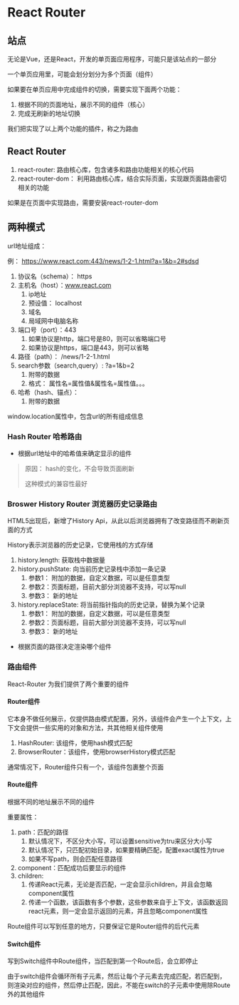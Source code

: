 # React Router 

## 站点

无论是Vue，还是React，开发的单页面应用程序，可能只是该站点的一部分

一个单页应用里，可能会划分划分为多个页面（组件）

如果要在单页应用中完成组件的切换，需要实现下面两个功能：

1. 根据不同的页面地址，展示不同的组件（核心）
2. 完成无刷新的地址切换

我们把实现了以上两个功能的插件，称之为路由

## React Router

1. react-router: 路由核心库，包含诸多和路由功能相关的核心代码
2. react-router-dom： 利用路由核心库，结合实际页面，实现跟页面路由密切相关的功能

如果是在页面中实现路由，需要安装react-router-dom

## 两种模式

url地址组成：

例： https://www.react.com:443/news/1-2-1.html?a=1&b=2#sdsd

1. 协议名（schema）： https
2. 主机名（host）：www.react.com
   1. ip地址
   2. 预设值： localhost
   3. 域名
   4. 局域网中电脑名称
3. 端口号（port）：443
   1. 如果协议是http，端口号是80，则可以省略端口号
   2. 如果协议是https，端口是443，则可以省略
4. 路径（path）： /news/1-2-1.html
5. search参数（search,query）: ?a=1&b=2
   1. 附带的数据
   2. 格式： 属性名=属性值&属性名=属性值。。。
6. 哈希（hash、锚点）：
   1. 附带的数据

window.location属性中，包含url的所有组成信息

### Hash Router 哈希路由

- 根据url地址中的哈希值来确定显示的组件

> 原因： hash的变化，不会导致页面刷新
>
> 这种模式的兼容性最好

### Broswer History Router 浏览器历史记录路由

HTML5出现后，新增了History Api，从此以后浏览器拥有了改变路径而不刷新页面的方式

History表示浏览器的历史记录，它使用栈的方式存储

1. history.length: 获取栈中数据量
2. history.pushState: 向当前历史记录栈中添加一条记录
   1. 参数1： 附加的数据，自定义数据，可以是任意类型
   2. 参数2：页面标题，目前大部分浏览器不支持，可以写null
   3. 参数3： 新的地址
3. history.replaceState: 将当前指针指向的历史记录，替换为某个记录
   1. 参数1： 附加的数据，自定义数据，可以是任意类型
   2. 参数2：页面标题，目前大部分浏览器不支持，可以写null
   3. 参数3： 新的地址

- 根据页面的路径决定渲染哪个组件



### 路由组件

React-Router 为我们提供了两个重要的组件

#### Router组件

它本身不做任何展示，仅提供路由模式配置，另外，该组件会产生一个上下文，上下文会提供一些实用的对象和方法，共其他相关组件使用

1. HashRouter: 该组件，使用hash模式匹配
2. BrowserRouter：该组件，使用browserHistory模式匹配

通常情况下，Router组件只有一个，该组件包裹整个页面

#### Route组件

根据不同的地址展示不同的组件

重要属性：

1. path：匹配的路径
   1. 默认情况下，不区分大小写，可以设置sensitive为tru来区分大小写
   2. 默认情况下，只匹配初始目录，如果要精确匹配，配置exact属性为true
   3. 如果不写path，则会匹配任意路径
2. component：匹配成功后要显示的组件
3. children: 
   1. 传递React元素，无论是否匹配，一定会显示children，并且会忽略component属性
   2. 传递一个函数，该函数有多个参数，这些参数来自于上下文，该函数返回react元素，则一定会显示返回的元素，并且忽略component属性

Route组件可以写到任意的地方，只要保证它是Router组件的后代元素

#### Switch组件

写到Switch组件中Route组件，当匹配到第一个Route后，会立即停止

由于switch组件会循环所有子元素，然后让每个子元素去完成匹配，若匹配到，则渲染对应的组件，然后停止匹配，因此，不能在switch的子元素中使用除Route外的其他组件
